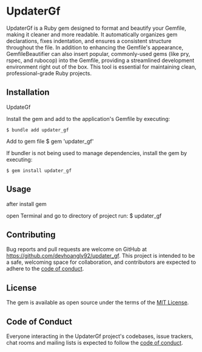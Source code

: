 # UpdaterGf

UpdaterGf is a Ruby gem designed to format and beautify your Gemfile, making it cleaner and more readable.
It automatically organizes gem declarations, fixes indentation, and ensures a consistent structure throughout the file.
In addition to enhancing the Gemfile's appearance, GemfileBeautifier can also insert popular,
commonly-used gems (like pry, rspec, and rubocop) into the Gemfile, providing a streamlined development environment right out of the box.
This tool is essential for maintaining clean, professional-grade Ruby projects.

## Installation

UpdateGf

Install the gem and add to the application's Gemfile by executing:

    $ bundle add updater_gf
Add to gem file
    $ gem 'updater_gf'

If bundler is not being used to manage dependencies, install the gem by executing:

    $ gem install updater_gf

## Usage

after install gem

open Terminal and go to directory of project run:
    $ updater_gf

## Contributing

Bug reports and pull requests are welcome on GitHub at https://github.com/devhoanglv92/updater_gf. This project is intended to be a safe, welcoming space for collaboration, and contributors are expected to adhere to the [code of conduct](https://github.com/devhoanglv92/updater_gf/blob/master/CODE_OF_CONDUCT.md).

## License

The gem is available as open source under the terms of the [MIT License](https://opensource.org/licenses/MIT).

## Code of Conduct

Everyone interacting in the UpdaterGf project's codebases, issue trackers, chat rooms and mailing lists is expected to follow the [code of conduct](https://github.com/[USERNAME]/updater_gf/blob/master/CODE_OF_CONDUCT.md).
